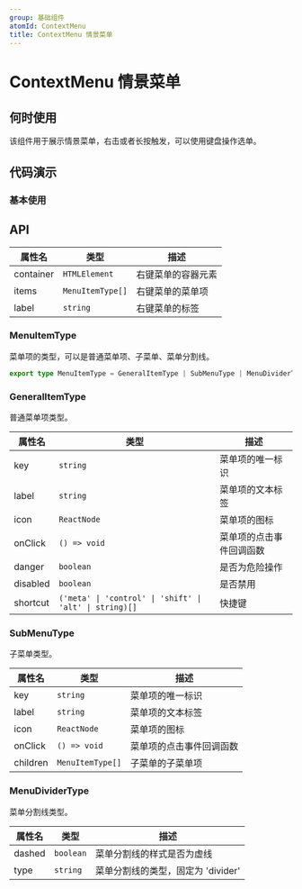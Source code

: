 ```yaml
---
group: 基础组件
atomId: ContextMenu
title: ContextMenu 情景菜单
---
```


# ContextMenu 情景菜单

## 何时使用

该组件用于展示情景菜单，右击或者长按触发，可以使用键盘操作选单。

## 代码演示

### 基本使用

<code src="./demos/index.tsx" center iframe></code>

## API

| 属性名       | 类型               | 描述        |
| --------- | ---------------- | --------- |
| container | `HTMLElement`    | 右键菜单的容器元素 |
| items     | `MenuItemType[]` | 右键菜单的菜单项  |
| label     | `string`         | 右键菜单的标签   |

### MenuItemType

菜单项的类型，可以是普通菜单项、子菜单、菜单分割线。

```ts
export type MenuItemType = GeneralItemType | SubMenuType | MenuDividerType;
```

### GeneralItemType

普通菜单项类型。

| 属性名      | 类型                                                      | 描述           |
| -------- | ------------------------------------------------------- | ------------ |
| key      | `string`                                                | 菜单项的唯一标识     |
| label    | `string`                                                | 菜单项的文本标签     |
| icon     | `ReactNode`                                             | 菜单项的图标       |
| onClick  | `() => void`                                            | 菜单项的点击事件回调函数 |
| danger   | `boolean`                                               | 是否为危险操作      |
| disabled | `boolean`                                               | 是否禁用         |
| shortcut | `('meta' \| 'control' \| 'shift' \| 'alt' \| string)[]` | 快捷键          |

### SubMenuType

子菜单类型。

| 属性名      | 类型               | 描述           |
| -------- | ---------------- | ------------ |
| key      | `string`         | 菜单项的唯一标识     |
| label    | `string`         | 菜单项的文本标签     |
| icon     | `ReactNode`      | 菜单项的图标       |
| onClick  | `() => void`     | 菜单项的点击事件回调函数 |
| children | `MenuItemType[]` | 子菜单的子菜单项     |

### MenuDividerType

菜单分割线类型。

| 属性名    | 类型        | 描述                     |
| ------ | --------- | ---------------------- |
| dashed | `boolean` | 菜单分割线的样式是否为虚线          |
| type   | `string`  | 菜单分割线的类型，固定为 'divider' |
